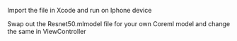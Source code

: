 Import the file in Xcode and run on Iphone device

Swap out the Resnet50.mlmodel file for your own Coreml model and change the same in ViewController
